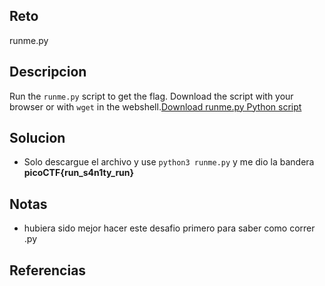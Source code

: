 
## Reto
runme.py

## Descripcion
Run the `runme.py` script to get the flag. Download the script with your browser or with `wget` in the webshell.[Download runme.py Python script](https://artifacts.picoctf.net/c/34/runme.py)
## Solucion
- Solo descargue el archivo y use `python3 runme.py` y me dio la bandera **picoCTF{run_s4n1ty_run}**

## Notas
- hubiera sido mejor hacer este desafio primero para saber como correr .py 

## Referencias
